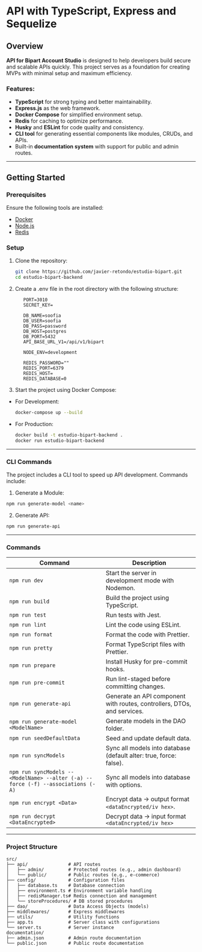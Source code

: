 # API with TypeScript, Express and Sequelize

## Overview

**API for Bipart Account Studio** is designed to help developers build secure and scalable APIs quickly. This project serves as a foundation for creating MVPs with minimal setup and maximum efficiency.

### Features:

- **TypeScript** for strong typing and better maintainability.
- **Express.js** as the web framework.
- **Docker Compose** for simplified environment setup.
- **Redis** for caching to optimize performance.
- **Husky** and **ESLint** for code quality and consistency.
- **CLI tool** for generating essential components like modules, CRUDs, and APIs.
- Built-in **documentation system** with support for public and admin routes.

---

## Getting Started

### Prerequisites

Ensure the following tools are installed:

- [Docker](https://www.docker.com/)
- [Node.js](https://nodejs.org/)
- [Redis](https://redis.io/)

### Setup

1. Clone the repository:

   ```bash
   git clone https://github.com/javier-retondo/estudio-bipart.git
   cd estudio-bipart-backend
   ```

2. Create a .env file in the root directory with the following structure:

   ```env
      PORT=3010
      SECRET_KEY=

      DB_NAME=soofia
      DB_USER=soofia
      DB_PASS=password
      DB_HOST=postgres
      DB_PORT=5432
      API_BASE_URL_V1=/api/v1/bipart

      NODE_ENV=development

      REDIS_PASSWORD=""
      REDIS_PORT=6379
      REDIS_HOST=
      REDIS_DATABASE=0
   ```

3. Start the project using Docker Compose:

- For Development:
   ```bash
   docker-compose up --build
   ```

* For Production:
   ```bash
   docker build -t estudio-bipart-backend .
   docker run estudio-bipart-backend
   ```

---

### CLI Commands

The project includes a CLI tool to speed up API development. Commands include:

1. Generate a Module:

```bash
npm run generate-model <name>
```

2. Generate API:

```bash
npm run generate-api
```

---

### Commands

| Command                                                                           | Description                                                             |
| --------------------------------------------------------------------------------- | ----------------------------------------------------------------------- |
| `npm run dev`                                                                     | Start the server in development mode with Nodemon.                      |
| `npm run build`                                                                   | Build the project using TypeScript.                                     |
| `npm run test`                                                                    | Run tests with Jest.                                                    |
| `npm run lint`                                                                    | Lint the code using ESLint.                                             |
| `npm run format`                                                                  | Format the code with Prettier.                                          |
| `npm run pretty`                                                                  | Format TypeScript files with Prettier.                                  |
| `npm run prepare`                                                                 | Install Husky for pre-commit hooks.                                     |
| `npm run pre-commit`                                                              | Run lint-staged before committing changes.                              |
| `npm run generate-api`                                                            | Generate an API component with routes, controllers, DTOs, and services. |
| `npm run generate-model <ModelName>`                                              | Generate models in the DAO folder.                                      |
| `npm run seedDefaultData`                                                         | Seed and update default data.                                           |
| `npm run syncModels`                                                              | Sync all models into database (default alter: true, force: false).      |
| `npm run syncModels -- <ModelName> --alter (-a) --force (-f) --associations (-A)` | Sync all models into database with options.                             |
| `npm run encrypt <Data>`                                                          | Encrypt data -> output format `<dataEncrypted/iv hex>`.                 |
| `npm run decrypt <DataEncrypted>`                                                 | Decrypt data -> input format `<dataEncrypted/iv hex>`                   |

---

### Project Structure

```plaintext
src/
├── api/               # API routes
│   ├── admin/         # Protected routes (e.g., admin dashboard)
│   └── public/        # Public routes (e.g., e-commerce)
├── config/            # Configuration files
│   ├── database.ts    # Database connection
│   ├── environment.ts # Environment variable handling
│   ├── redisManager.ts# Redis connection and management
│   └── storeProcedures/ # DB stored procedures
├── dao/               # Data Access Objects (models)
├── middlewares/       # Express middlewares
├── utils/             # Utility functions
├── app.ts             # Server class with configurations
└── server.ts          # Server instance
documentation/
├── admin.json         # Admin route documentation
└── public.json        # Public route documentation

```
